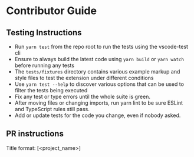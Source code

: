 # Contributor Guide

## Testing Instructions
- Run `yarn test` from the repo root to run the tests using the vscode-test cli
- Ensure to always build the latest code using `yarn build` or `yarn watch` before running any tests
- The `tests/fixtures` directory contains various example markup and style files to test the extension under different conditions
- Use `yarn test --help` to discover various options that can be used to filter the tests being executed
- Fix any test or type errors until the whole suite is green.
- After moving files or changing imports, run yarn lint to be sure ESLint and TypeScript rules still pass.
- Add or update tests for the code you change, even if nobody asked.

## PR instructions
Title format: [<project_name>] <Title>